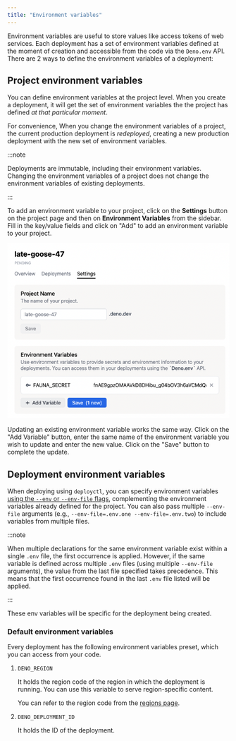 ```yaml
---
title: "Environment variables"
---
```


Environment variables are useful to store values like access tokens of web
services. Each deployment has a set of environment variables defined at the
moment of creation and accessible from the code via the `Deno.env` API. There
are 2 ways to define the environment variables of a deployment:

## Project environment variables

You can define environment variables at the project level. When you create a
deployment, it will get the set of environment variables the the project has
defined _at that particular moment_.

For convenience, When you change the environment variables of a project, the
current production deployment is _redeployed_, creating a new production
deployment with the new set of environment variables.

:::note

Deployments are immutable, including their environment variables. Changing the
environment variables of a project does not change the environment variables of
existing deployments.

:::

To add an environment variable to your project, click on the **Settings** button
on the project page and then on **Environment Variables** from the sidebar. Fill
in the key/value fields and click on "Add" to add an environment variable to
your project.

![environment_variable](../docs-images/fauna2.png)

Updating an existing environment variable works the same way. Click on the "Add
Variable" button, enter the same name of the environment variable you wish to
update and enter the new value. Click on the "Save" button to complete the
update.

## Deployment environment variables

When deploying using `deployctl`, you can specify environment variables
[using the `--env` or `--env-file` flags](./deployctl.md#environment-variables),
complementing the environment variables already defined for the project. You can
also pass multiple `--env-file` arguments (e.g.,
`--env-file=.env.one --env-file=.env.two`) to include variables from multiple
files.

:::note

When multiple declarations for the same environment variable exist within a
single `.env` file, the first occurrence is applied. However, if the same
variable is defined across multiple `.env` files (using multiple `--env-file`
arguments), the value from the last file specified takes precedence. This means
that the first occurrence found in the last `.env` file listed will be applied.

:::

These env variables will be specific for the deployment being created.

### Default environment variables

Every deployment has the following environment variables preset, which you can
access from your code.

1. `DENO_REGION`

   It holds the region code of the region in which the deployment is running.
   You can use this variable to serve region-specific content.

   You can refer to the region code from the [regions page](regions).

1. `DENO_DEPLOYMENT_ID`

   It holds the ID of the deployment.
